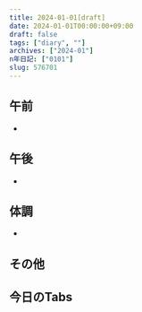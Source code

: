 ```yaml
---
title: 2024-01-01[draft]
date: 2024-01-01T00:00:00+09:00
draft: false
tags: ["diary", ""]
archives: ["2024-01"]
n年日記: ["0101"]
slug: 576701
---
```

## 午前
- 
## 午後
- 
## 体調
- 
## その他
## 今日のTabs